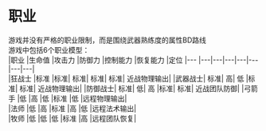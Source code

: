 # 职业

游戏并没有严格的职业限制，而是围绕武器熟练度的属性BD路线							
游戏中包括6个职业模型：							
|职业	|生命值	|攻击力	|防御力	|控制能力	|恢复能力	|定位
|--- |---|---|---|---|---|---|---|	
|狂战士	|标准	|标准|	标准|	标准|	标准|	近战物理输出|	
|武器战士|	标准|	高|	低	|标准|	标准|	近战物理输出|	
|防御战士|	标准|	低|	高	|标准|	标准|	近战团队防御|	
|弓箭手	|低	|高	|低	|标准	|低	|远程物理输出|	
|法师	|低	|高	|标准	|高	|低	|远程法术输出|	
|牧师	|低	|低	|低	|标准	|高	|远程团队恢复|	